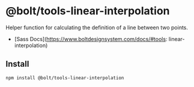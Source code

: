 # @bolt/tools-linear-interpolation
Helper function for calculating the definition of a line between two points.

- [Sass Docs](https://www.boltdesignsystem.com/docs/#tools: linear-interpolation)

## Install
```bash
npm install @bolt/tools-linear-interpolation
```
